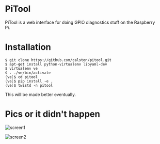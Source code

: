 # PiTool

PiTool is a web interface for doing GPIO diagnostics stuff on the Raspberry Pi.

# Installation

```
$ git clone https://github.com/calston/pitool.git
$ apt-get install python-virtualenv libyaml-dev
$ virtualenv ve
$ . ./ve/bin/activate
(ve)$ cd pitool
(ve)$ pip install -e .
(ve)$ twistd -n pitool
```

This will be made better eventually.

# Pics or it didn't happen

![screen1](https://i.imgur.com/i4LVGks.png)

![screen2](https://i.imgur.com/sMpmqob.png)

